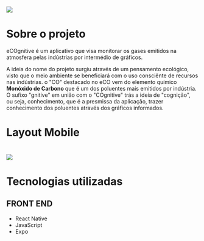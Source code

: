 # ![](https://uploaddeimagens.com.br/images/003/846/382/full/icon.png)

# Sobre o projeto

eCOgnitive é um aplicativo que visa monitorar os gases emitidos na atmosfera pelas indústrias por intermédio de gráficos.

A ideia do nome do projeto surgiu através de um pensamento ecológico, visto que o meio ambiente se beneficiará com o uso consciênte de recursos nas indústrias. o "CO" destacado no eCO vem do elemento químico <strong>Monóxido de Carbono </strong> que é um dos poluentes mais emitidos por indústria. O sufixo "gnitive" em união com o "COgnitive" trás a ideia de "cognição", ou seja, conhecimento, que é a presmissa da aplicação, trazer conhecimento dos poluentes através dos gráficos informados.

# Layout Mobile
# ![](https://uploaddeimagens.com.br/images/003/846/419/full/telas.png)

# Tecnologias utilizadas
## FRONT END
- React Native
- JavaScript
- Expo 
